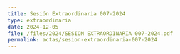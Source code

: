 ```yaml
---
title: Sesión Extraordinaria 007-2024
type: extraordinaria
date: 2024-12-05
file: /files/2024/SESION EXTRAORDINARIA 007-2024.pdf
permalink: actas/sesion-extraordinaria-007-2024
---
```

